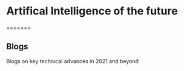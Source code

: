 # Artifical Intelligence of the future
=======

## Blogs
Blogs on key technical advances in 2021 and beyond

